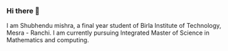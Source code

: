 ### Hi there 👋
I am Shubhendu mishra, a final year student of Birla Institute of Technology, Mesra - Ranchi. I am currently pursuing Integrated Master 
of Science in Mathematics and computing.

<!--
**shub-coder/shub-coder** is a ✨ _special_ ✨ repository because its `README.md` (this file) appears on your GitHub profile.

Here are some ideas to get you started:

- 🔭 I’m currently working on ...
- 🌱 I’m currently learning ...
- 👯 I’m looking to collaborate on ...
- 🤔 I’m looking for help with ...
- 💬 Ask me about ...
- 📫 How to reach me: ...
- 😄 Pronouns: ...
- ⚡ Fun fact: ...
-->
